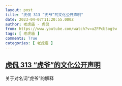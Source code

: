 ```yaml
---
layout: post
title: "虎侃 313 “虎爷”的文化公开声明"
date: 2023-04-07T11:20:55.000Z
author: 老虎庙 · 虎侃
from: https://www.youtube.com/watch?v=uZFPcb5ogtw
tags: [ 老虎庙 ]
comments: True
categories: [ 老虎庙 ]
---
```

<!--1680866455000-->
[虎侃 313 “虎爷”的文化公开声明](https://www.youtube.com/watch?v=uZFPcb5ogtw)
------

<div>
关于对名词“虎爷”的解释
</div>
